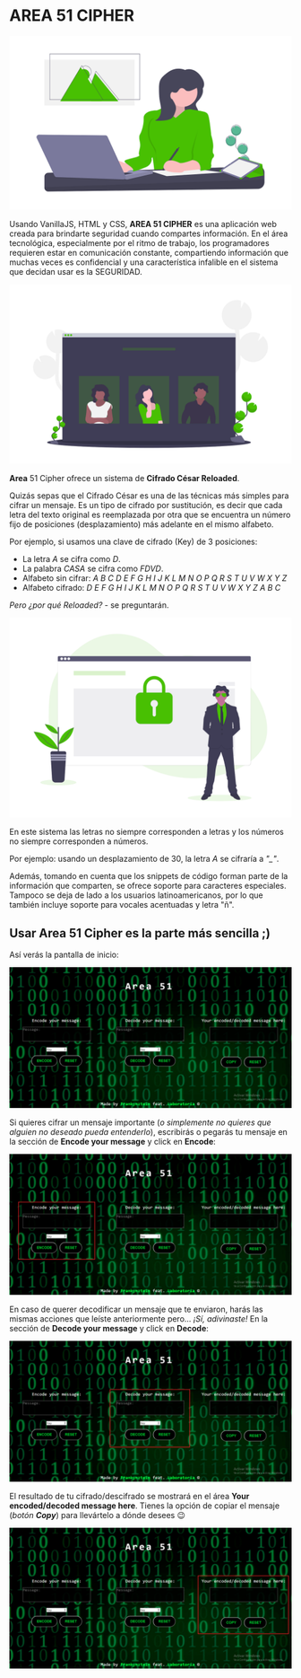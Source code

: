 ﻿# AREA 51 CIPHER

![Gráfico 01](https://github.com/frankynztein/LIM009-Cipher/blob/master/images/readme-images/Readme-img-01.png)


Usando VanillaJS, HTML y CSS, **AREA 51 CIPHER** es una aplicación web creada para brindarte seguridad cuando compartes información.
En el área tecnológica, especialmente por el ritmo de trabajo, los programadores requieren estar en comunicación constante, compartiendo información que muchas veces es confidencial y una característica infalible en el sistema que decidan usar es la SEGURIDAD.

![Gráfico 02](https://github.com/frankynztein/LIM009-Cipher/blob/master/images/readme-images/Readme-img-02.png)


**Area** 51 Cipher ofrece un sistema de **Cifrado César Reloaded**.

Quizás sepas que el Cifrado César es una de las técnicas más simples para cifrar un mensaje. Es un tipo de cifrado por sustitución, es decir que cada letra del texto original es reemplazada por otra que se encuentra un número fijo de posiciones (desplazamiento) más adelante en el mismo alfabeto.

Por ejemplo, si usamos una clave de cifrado (Key) de 3 posiciones:
- La letra *A* se cifra como *D*.
- La palabra *CASA* se cifra como *FDVD*.
- Alfabeto sin cifrar: *A B C D E F G H I J K L M N O P Q R S T U V W X Y Z*
- Alfabeto cifrado: *D E F G H I J K L M N O P Q R S T U V W X Y Z A B C*

*Pero ¿por qué Reloaded?* - se preguntarán.

![Gráfico 03](https://github.com/frankynztein/LIM009-Cipher/blob/master/images/readme-images/Readme-img-03.png)


En este sistema las letras no siempre corresponden a letras y los números no siempre corresponden a números.

Por ejemplo: usando un desplazamiento de 30, la letra *A* se cifraría a *"_"*.

Además, tomando en cuenta que los snippets de código forman parte de la información que comparten, se ofrece soporte para caracteres especiales. Tampoco se deja de lado a los usuarios latinoamericanos, por lo que también incluye soporte para vocales acentuadas y letra "ñ".


## Usar Area 51 Cipher es la parte más sencilla ;)


Así verás la pantalla de inicio:

![Gráfico 04](https://github.com/frankynztein/LIM009-Cipher/blob/master/images/readme-images/Readme-img-05.png)


Si quieres cifrar un mensaje importante (*o simplemente no quieres que alguien no deseado pueda entenderlo*), escribirás o pegarás tu mensaje en la sección de **Encode your message** y click en **Encode**:

![Gráfico 05](https://github.com/frankynztein/LIM009-Cipher/blob/master/images/readme-images/Readme-img-06.png)


En caso de querer decodificar un mensaje que te enviaron, harás las mismas acciones que leíste anteriormente pero... *¡Sí, adivinaste!* En la sección de **Decode your message** y click en **Decode**:

![Gráfico 06](https://github.com/frankynztein/LIM009-Cipher/blob/master/images/readme-images/Readme-img-07.png)


El resultado de tu cifrado/descifrado se mostrará en el área **Your encoded/decoded message here**. Tienes la opción de copiar el mensaje (_botón **Copy**_) para llevártelo a dónde desees :wink:

![Gráfico 07](https://github.com/frankynztein/LIM009-Cipher/blob/master/images/readme-images/Readme-img-08.png)